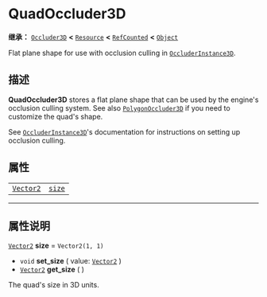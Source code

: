 <!-- ⚠ 请勿编辑本文件 ⚠ -->
<!-- 本文档使用脚本从 WeDot 引擎源码仓库生成。 -->
<!-- 生成脚本：https://github.com/WeDot-Engine/WeDot/tree/master/doc/tools/make_md.py； -->
<!-- 原文件：https://github.com/WeDot-Engine/WeDot/tree/master/doc/classes/QuadOccluder3D.xml。 -->

<div id="_class_quadoccluder3d"></div>

# QuadOccluder3D

**继承：** [`Occluder3D`](class_occluder3d.md) **<** [`Resource`](class_resource.md) **<** [`RefCounted`](class_refcounted.md) **<** [`Object`](class_object.md)

Flat plane shape for use with occlusion culling in [`OccluderInstance3D`](class_occluderinstance3d.md).

## 描述

**QuadOccluder3D** stores a flat plane shape that can be used by the engine's occlusion culling system. See also [`PolygonOccluder3D`](class_polygonoccluder3d.md) if you need to customize the quad's shape.

See [`OccluderInstance3D`](class_occluderinstance3d.md)'s documentation for instructions on setting up occlusion culling.

## 属性

|||
|:-:|:--|
| [`Vector2`](class_vector2.md) | [`size`](class_quadoccluder3d.md#class_quadoccluder3d_property_size) | ``Vector2(1, 1)`` |

<!-- rst-class:: classref-section-separator -->

---

## 属性说明

<div id="_class_quadoccluder3d_property_size"></div>

[`Vector2`](class_vector2.md) **size** = ``Vector2(1, 1)`` <div id="class_quadoccluder3d_property_size"></div>

- `void` **set_size** ( value: [`Vector2`](class_vector2.md) )
- [`Vector2`](class_vector2.md) **get_size** ( )

The quad's size in 3D units.

[^virtual]: 本方法通常需要用户覆盖才能生效。
[^const]: 本方法无副作用，不会修改该实例的任何成员变量。
[^vararg]: 本方法除了能接受在此处描述的参数外，还能够继续接受任意数量的参数。
[^constructor]: 本方法用于构造某个类型。
[^static]: 调用本方法无需实例，可直接使用类名进行调用。
[^operator]: 本方法描述的是使用本类型作为左操作数的有效运算符。
[^bitfield]: 这个值是由下列位标志构成位掩码的整数。
[^void]: 无返回值。
